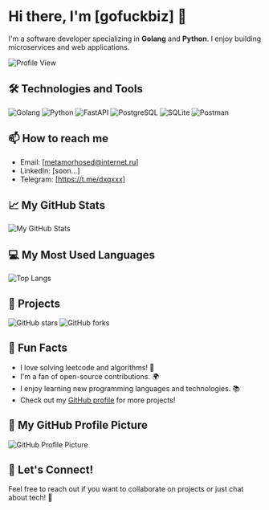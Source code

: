 # Hi there, I'm [gofuckbiz] 👋

I'm a software developer specializing in **Golang** and **Python**. I enjoy building microservices and web applications.

![Profile View](https://media.giphy.com/media/3o7aD2sa1g1g0g1g0I/giphy.gif) <!-- Animated GIF -->

## 🛠️ Technologies and Tools
![Golang](https://img.shields.io/badge/Go-00ADD8?style=flat&logo=go&logoColor=white)
![Python](https://img.shields.io/badge/Python-3776AB?style=flat&logo=python&logoColor=white)
![FastAPI](https://img.shields.io/badge/FastAPI-005571?style=flat&logo=fastapi&logoColor=white)
![PostgreSQL](https://img.shields.io/badge/PostgreSQL-336791?style=flat&logo=postgresql&logoColor=white)
![SQLite](https://img.shields.io/badge/SQLite-003B57?style=flat&logo=sqlite&logoColor=white)
![Postman](https://img.shields.io/badge/Postman-FF6C37?style=flat&logo=postman&logoColor=white)

## 📫 How to reach me
- Email: [metamorhosed@internet.ru]
- LinkedIn: [soon...]
- Telegram: [https://t.me/dxqxxx]

## 📈 My GitHub Stats
![My GitHub Stats](https://github-readme-stats.vercel.app/api?username=gofuckbiz&show_icons=true&theme=radical)

## 💻 My Most Used Languages
![Top Langs](https://github-readme-stats.vercel.app/api/top-langs/?username=&layout=compact&theme=radical)

## 🚀 Projects
![GitHub stars](https://img.shields.io/github/stars/gofuckbiz/golang_step_by_step?style=social)
![GitHub forks](https://img.shields.io/github/forks/gofuckbiz/golang_step_by_step?style=social)

## 🎉 Fun Facts
- I love solving leetcode and algorithms! 🧩
- I'm a fan of open-source contributions. 🌍
- I enjoy learning new programming languages and technologies. 📚
- Check out my [GitHub profile](https://github.com/gofuckbiz) for more projects!

## 🌟 My GitHub Profile Picture
![GitHub Profile Picture](https://avatars.githubusercontent.com/u/157685266) 

## 🌈 Let's Connect!
Feel free to reach out if you want to collaborate on projects or just chat about tech! 🚀
